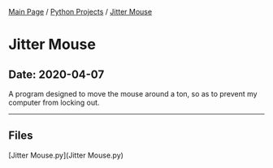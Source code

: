 [Main Page](/) / [Python Projects](/python) / [Jitter Mouse](/python/2020-02-22_MongoDB_Test)

# Jitter Mouse

## Date: 2020-04-07

A program designed to move the mouse around a ton, so as to prevent my computer from locking out.

-----

## Files

[Jitter Mouse.py](Jitter Mouse.py)